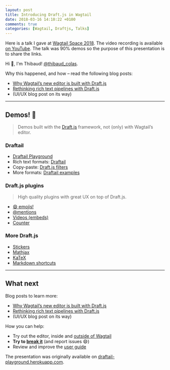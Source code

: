 ```yaml
---
layout: post
title: Introducing Draft.js in Wagtail
date: 2018-03-16 14:10:22 +0100
comments: true
categories: [Wagtail, Draftjs, Talks]
---
```


Here is a talk I gave at [Wagtail Space 2018](https://www.wagtail.space). The video recording is available [on YouTube](https://www.youtube.com/watch?v=lh9nmN1mzwQ&t=2618s). The talk was 90% demos so the purpose of this presentation is to share the links.

<!-- more -->

Hi 👋, I'm Thibaud! [@thibaud_colas](https://twitter.com/thibaud_colas).

Why this happened, and how – read the following blog posts:

* [Why Wagtail’s new editor is built with Draft.js](https://wagtail.io/blog/why-wagtail-new-editor-is-built-with-draft-js/)
* [Rethinking rich text pipelines with Draft.js](https://wagtail.io/blog/rethinking-rich-text-pipelines-with-draft-js/)
* (UI/UX blog post on its way)

---

## Demos! 🌈

> Demos built with the [Draft.js](https://draftjs.org/) framework, not (only) with Wagtail’s editor.

### Draftail

* [Draftail Playground](https://draftail-playground.herokuapp.com/)
* Rich text formats: [Draftail](https://springload.github.io/draftail/)
* Copy-paste: [Draft.js filters](https://thibaudcolas.github.io/draftjs-filters/)
* More formats: [Draftail examples](https://springload.github.io/draftail/examples/)

### Draft.js plugins

> High quality plugins with great UX on top of Draft.js.

* [😄 emojis!](https://www.draft-js-plugins.com/plugin/emoji)
* [@mentions](https://www.draft-js-plugins.com/plugin/mention)
* [Videos (embeds)](https://www.draft-js-plugins.com/plugin/video)
* [Counter](https://www.draft-js-plugins.com/plugin/counter)

### More Draft.js

* [Stickers](https://www.draft-js-plugins.com/plugin/sticker)
* [Mathjax](https://efloti.github.io/draft-js-mathjax-plugin/)
* [KaTeX](https://letranloc.github.io/draft-js-katex-plugin/)
* [Markdown shortcuts](https://ngs.github.io/draft-js-markdown-shortcuts-plugin/)

---

## What next

Blog posts to learn more:

* [Why Wagtail’s new editor is built with Draft.js](https://wagtail.io/blog/why-wagtail-new-editor-is-built-with-draft-js/)
* [Rethinking rich text pipelines with Draft.js](https://wagtail.io/blog/rethinking-rich-text-pipelines-with-draft-js/)
* (UI/UX blog post on its way)

How you can help:

* Try out the editor, inside and [outside of Wagtail](https://springload.github.io/draftail/)
* **Try to [break it](https://springload.github.io/draftail/)** (and report issues 😄)
* Review and improve the [user guide](https://github.com/springload/draftail/tree/master/docs/user-guide)

The presentation was originally available on [draftail-playground.herokuapp.com](https://draftail-playground.herokuapp.com/).

